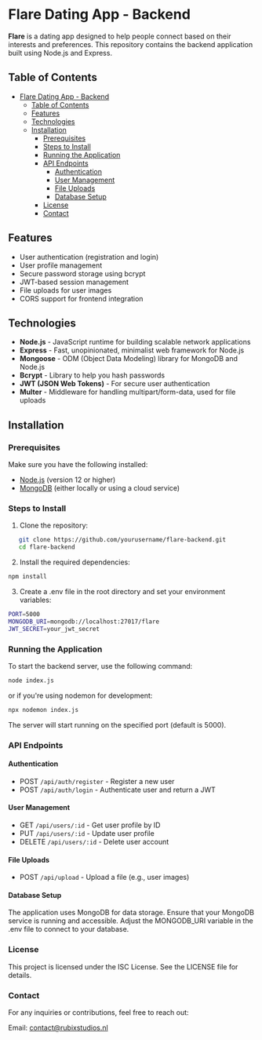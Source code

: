 # Flare Dating App - Backend

**Flare** is a dating app designed to help people connect based on their interests and preferences. This repository contains the backend application built using Node.js and Express.

## Table of Contents

- [Flare Dating App - Backend](#flare-dating-app---backend)
  - [Table of Contents](#table-of-contents)
  - [Features](#features)
  - [Technologies](#technologies)
  - [Installation](#installation)
    - [Prerequisites](#prerequisites)
    - [Steps to Install](#steps-to-install)
    - [Running the Application](#running-the-application)
    - [API Endpoints](#api-endpoints)
      - [Authentication](#authentication)
      - [User Management](#user-management)
      - [File Uploads](#file-uploads)
      - [Database Setup](#database-setup)
    - [License](#license)
    - [Contact](#contact)

## Features

- User authentication (registration and login)
- User profile management
- Secure password storage using bcrypt
- JWT-based session management
- File uploads for user images
- CORS support for frontend integration

## Technologies

- **Node.js** - JavaScript runtime for building scalable network applications
- **Express** - Fast, unopinionated, minimalist web framework for Node.js
- **Mongoose** - ODM (Object Data Modeling) library for MongoDB and Node.js
- **Bcrypt** - Library to help you hash passwords
- **JWT (JSON Web Tokens)** - For secure user authentication
- **Multer** - Middleware for handling multipart/form-data, used for file uploads

## Installation

### Prerequisites

Make sure you have the following installed:

- [Node.js](https://nodejs.org/en/) (version 12 or higher)
- [MongoDB](https://www.mongodb.com/) (either locally or using a cloud service)

### Steps to Install

1. Clone the repository:
```bash
   git clone https://github.com/yourusername/flare-backend.git
   cd flare-backend
```

2. Install the required dependencies:
```bash
npm install
```

3. Create a .env file in the root directory and set your environment variables:
```bash
PORT=5000
MONGODB_URI=mongodb://localhost:27017/flare
JWT_SECRET=your_jwt_secret
```

### Running the Application
To start the backend server, use the following command:

```bash
node index.js
```

or if you're using nodemon for development:
```bash
npx nodemon index.js
```
The server will start running on the specified port (default is 5000).

### API Endpoints
#### Authentication
- POST `/api/auth/register` - Register a new user
- POST `/api/auth/login` - Authenticate user and return a JWT
#### User Management
- GET `/api/users/:id` - Get user profile by ID
- PUT `/api/users/:id` - Update user profile
- DELETE `/api/users/:id` - Delete user account
#### File Uploads
- POST `/api/upload` - Upload a file (e.g., user images)
#### Database Setup
The application uses MongoDB for data storage. Ensure that your MongoDB service is running and accessible. Adjust the MONGODB_URI variable in the .env file to connect to your database.

### License
This project is licensed under the ISC License. See the LICENSE file for details.

### Contact
For any inquiries or contributions, feel free to reach out:

Email: contact@rubixstudios.nl